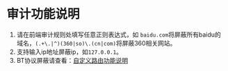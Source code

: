 # 审计功能说明

1. 请在前端审计规则处填写任意正则表达式，如 `baidu.com`将屏蔽所有baidu的域名，`(.+\.|^)(360|so)\.(cn|com)`将屏蔽360相关网站。
2. 支持输入ip地址屏蔽ip，如`127.0.0.1`。
3. BT协议屏蔽请查看：[自定义路由功能说明](zi-ding-yi-lu-you-gong-neng-shuo-ming.md)
